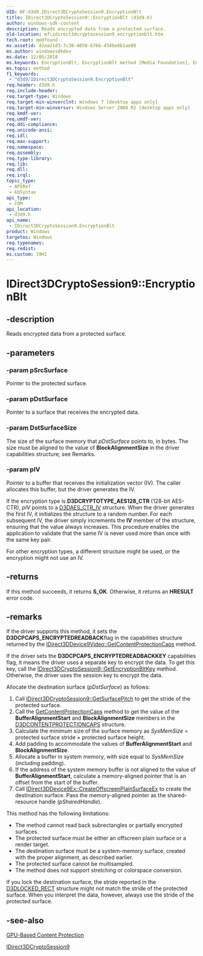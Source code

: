```yaml
---
UID: NF:d3d9.IDirect3DCryptoSession9.EncryptionBlt
title: IDirect3DCryptoSession9::EncryptionBlt (d3d9.h)
author: windows-sdk-content
description: Reads encrypted data from a protected surface.
old-location: mf\idirect3dcryptosession9_encryptionblt.htm
tech.root: medfound
ms.assetid: 42aa21d3-7c38-4058-b766-454be8b1ae80
ms.author: windowssdkdev
ms.date: 12/05/2018
ms.keywords: EncryptionBlt, EncryptionBlt method [Media Foundation], EncryptionBlt method [Media Foundation],IDirect3DCryptoSession9 interface, IDirect3DCryptoSession9 interface [Media Foundation],EncryptionBlt method, IDirect3DCryptoSession9.EncryptionBlt, IDirect3DCryptoSession9::EncryptionBlt, d3d9/IDirect3DCryptoSession9::EncryptionBlt, mf.idirect3dcryptosession9_encryptionblt
ms.topic: method
f1_keywords: 
 - "d3d9/IDirect3DCryptoSession9.EncryptionBlt"
req.header: d3d9.h
req.include-header: 
req.target-type: Windows
req.target-min-winverclnt: Windows 7 [desktop apps only]
req.target-min-winversvr: Windows Server 2008 R2 [desktop apps only]
req.kmdf-ver: 
req.umdf-ver: 
req.ddi-compliance: 
req.unicode-ansi: 
req.idl: 
req.max-support: 
req.namespace: 
req.assembly: 
req.type-library: 
req.lib: 
req.dll: 
req.irql: 
topic_type:
 - APIRef
 - kbSyntax
api_type:
 - COM
api_location:
 - d3d9.h
api_name:
 - IDirect3DCryptoSession9.EncryptionBlt
product: Windows
targetos: Windows
req.typenames: 
req.redist: 
ms.custom: 19H1
---
```


# IDirect3DCryptoSession9::EncryptionBlt


## -description


Reads encrypted data from a protected surface.


## -parameters




### -param pSrcSurface

Pointer to the protected surface.


### -param pDstSurface

Pointer to a surface that receives the encrypted data.


### -param DstSurfaceSize

The size of the surface memory that <i>pDstSurface</i> points to, in bytes. The size must be aligned to the value of <b>BlockAlignmentSize</b> in the driver capabilities structure; see Remarks.


### -param pIV

Pointer to a buffer that receives the initialization vector (IV). The caller allocates this buffer, but the driver generates the IV.

If the encryption type is <b>D3DCRYPTOTYPE_AES128_CTR</b> (128-bit AES-CTR), <i>pIV</i> points to a <a href="https://docs.microsoft.com/windows/desktop/medfound/d3daes-ctr-iv">D3DAES_CTR_IV</a> structure. When the driver generates the first IV, it initializes the structure to a random number. For each subsequent IV, the driver simply increments the <b>IV</b> member of the structure, ensuring that the value always increases. This procedure enables the application to validate that the same IV is never used more than once with the same key pair.

For other encryption types, a different structure might be used, or the encryption might not use an IV.


## -returns



If this method succeeds, it returns <b xmlns:loc="http://microsoft.com/wdcml/l10n">S_OK</b>. Otherwise, it returns an <b xmlns:loc="http://microsoft.com/wdcml/l10n">HRESULT</b> error code.




## -remarks



If the driver supports this method, it sets the <b>D3DCPCAPS_ENCRYPTEDREADBACK</b>flag in the capabilities structure returned by the <a href="https://docs.microsoft.com/windows/desktop/api/d3d9/nf-d3d9-idirect3ddevice9video-getcontentprotectioncaps">IDirect3DDevice9Video::GetContentProtectionCaps</a> method.

If the driver sets the <b>D3DCPCAPS_ENCRYPTEDREADBACKKEY</b> capabilities flag, it means the driver uses a separate key to encrypt the data. To get this key, call the <a href="https://docs.microsoft.com/windows/desktop/api/d3d9/nf-d3d9-idirect3dcryptosession9-getencryptionbltkey">IDirect3DCryptoSession9::GetEncryptionBltKey</a> method. Otherwise, the driver uses the session key to encrypt the data.

Allocate the destination surface (<i>pDstSurface</i>) as follows:

<ol>
<li>Call <a href="https://docs.microsoft.com/windows/desktop/api/d3d9/nf-d3d9-idirect3dcryptosession9-getsurfacepitch">IDirect3DCryptoSession9::GetSurfacePitch</a> to get the stride of the protected surface.</li>
<li>Call the <a href="https://docs.microsoft.com/windows/desktop/api/d3d9/nf-d3d9-idirect3ddevice9video-getcontentprotectioncaps">GetContentProtectionCaps</a> method to get the value of the <b>BufferAlignmentStart</b>  and <b>BlockAlignmentSize</b>  members in the <a href="https://docs.microsoft.com/windows/desktop/api/d3d9caps/ns-d3d9caps-_d3dcontentprotectioncaps">D3DCONTENTPROTECTIONCAPS</a>  structure. </li>
<li>Calculate the minimum size of the surface memory as <i>SysMemSize</i> = protected surface stride × protected surface height.</li>
<li>Add padding to accommodate the values of <b>BufferAlignmentStart</b>  and <b>BlockAlignmentSize</b>.</li>
<li>Allocate a buffer in system memory, with size equal to <i>SysMemSize</i> (including padding). </li>
<li>If the address of the system memory buffer is not aligned to the value of <b>BufferAlignmentStart</b>, calculate a memory-aligned pointer that is an offset from the start of the buffer.</li>
<li>Call <a href="https://docs.microsoft.com/windows/desktop/api/d3d9/nf-d3d9-idirect3ddevice9ex-createoffscreenplainsurfaceex">IDirect3DDevice9Ex::CreateOffscreenPlainSurfaceEx</a> to create the destination surface. Pass the memory-aligned pointer as the shared-resource handle (<i>pSharedHandle</i>).</li>
</ol>
This method has the following limitations:

<ul>
<li>The method cannot read back  subrectangles or partially encrypted surfaces.</li>
<li>The protected surface must be either an offscreen plain surface or a render target.</li>
<li>The destination surface must be a system-memory surface, created with the proper alignment, as described earlier.</li>
<li>The protected surface cannot be multisampled.</li>
<li>The method does not support stretching or colorspace conversion.</li>
</ul>
If you lock the destination surface, the stride reported in the <a href="https://docs.microsoft.com/windows/desktop/direct3d9/d3dlocked-rect">D3DLOCKED_RECT</a> structure might not match the stride of the protected surface. When you interpret the data, however, always use the stride of the protected surface.




## -see-also




<a href="https://docs.microsoft.com/windows/desktop/medfound/gpu-based-content-protection">GPU-Based Content Protection</a>



<a href="https://docs.microsoft.com/windows/desktop/api/d3d9/nn-d3d9-idirect3dcryptosession9">IDirect3DCryptoSession9</a>
 

 

